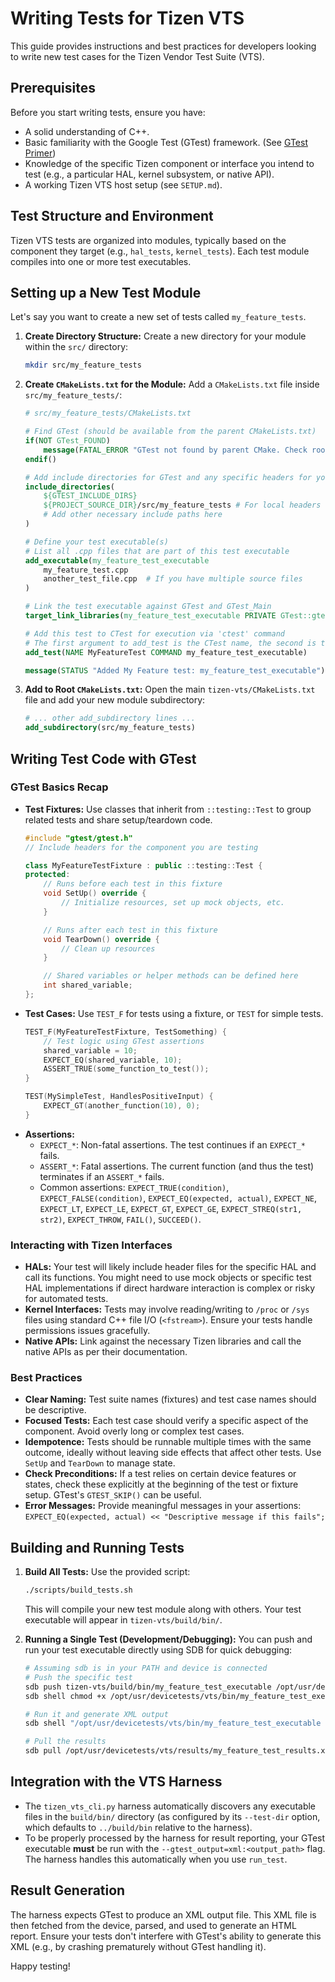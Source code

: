 # Writing Tests for Tizen VTS

This guide provides instructions and best practices for developers looking to write new test cases for the Tizen Vendor Test Suite (VTS).

## Prerequisites

Before you start writing tests, ensure you have:

*   A solid understanding of C++.
*   Basic familiarity with the Google Test (GTest) framework. (See [GTest Primer](https://google.github.io/googletest/primer.html))
*   Knowledge of the specific Tizen component or interface you intend to test (e.g., a particular HAL, kernel subsystem, or native API).
*   A working Tizen VTS host setup (see `SETUP.md`).

## Test Structure and Environment

Tizen VTS tests are organized into modules, typically based on the component they target (e.g., `hal_tests`, `kernel_tests`). Each test module compiles into one or more test executables.

## Setting up a New Test Module

Let's say you want to create a new set of tests called `my_feature_tests`.

1.  **Create Directory Structure:**
    Create a new directory for your module within the `src/` directory:
    ```bash
    mkdir src/my_feature_tests
    ```

2.  **Create `CMakeLists.txt` for the Module:**
    Add a `CMakeLists.txt` file inside `src/my_feature_tests/`:
    ```cmake
    # src/my_feature_tests/CMakeLists.txt

    # Find GTest (should be available from the parent CMakeLists.txt)
    if(NOT GTest_FOUND)
        message(FATAL_ERROR "GTest not found by parent CMake. Check root CMakeLists.txt")
    endif()

    # Add include directories for GTest and any specific headers for your tests
    include_directories(
        ${GTEST_INCLUDE_DIRS}
        ${PROJECT_SOURCE_DIR}/src/my_feature_tests # For local headers
        # Add other necessary include paths here
    )

    # Define your test executable(s)
    # List all .cpp files that are part of this test executable
    add_executable(my_feature_test_executable
        my_feature_test.cpp
        another_test_file.cpp  # If you have multiple source files
    )

    # Link the test executable against GTest and GTest_Main
    target_link_libraries(my_feature_test_executable PRIVATE GTest::gtest GTest::gtest_main)

    # Add this test to CTest for execution via 'ctest' command
    # The first argument to add_test is the CTest name, the second is the command (executable name)
    add_test(NAME MyFeatureTest COMMAND my_feature_test_executable)

    message(STATUS "Added My Feature test: my_feature_test_executable")
    ```

3.  **Add to Root `CMakeLists.txt`:**
    Open the main `tizen-vts/CMakeLists.txt` file and add your new module subdirectory:
    ```cmake
    # ... other add_subdirectory lines ...
    add_subdirectory(src/my_feature_tests)
    ```

## Writing Test Code with GTest

### GTest Basics Recap

*   **Test Fixtures:** Use classes that inherit from `::testing::Test` to group related tests and share setup/teardown code.
    ```cpp
    #include "gtest/gtest.h"
    // Include headers for the component you are testing

    class MyFeatureTestFixture : public ::testing::Test {
    protected:
        // Runs before each test in this fixture
        void SetUp() override {
            // Initialize resources, set up mock objects, etc.
        }

        // Runs after each test in this fixture
        void TearDown() override {
            // Clean up resources
        }

        // Shared variables or helper methods can be defined here
        int shared_variable;
    };
    ```
*   **Test Cases:** Use `TEST_F` for tests using a fixture, or `TEST` for simple tests.
    ```cpp
    TEST_F(MyFeatureTestFixture, TestSomething) {
        // Test logic using GTest assertions
        shared_variable = 10;
        EXPECT_EQ(shared_variable, 10);
        ASSERT_TRUE(some_function_to_test());
    }

    TEST(MySimpleTest, HandlesPositiveInput) {
        EXPECT_GT(another_function(10), 0);
    }
    ```
*   **Assertions:**
    *   `EXPECT_*`: Non-fatal assertions. The test continues if an `EXPECT_*` fails.
    *   `ASSERT_*`: Fatal assertions. The current function (and thus the test) terminates if an `ASSERT_*` fails.
    *   Common assertions: `EXPECT_TRUE(condition)`, `EXPECT_FALSE(condition)`, `EXPECT_EQ(expected, actual)`, `EXPECT_NE`, `EXPECT_LT`, `EXPECT_LE`, `EXPECT_GT`, `EXPECT_GE`, `EXPECT_STREQ(str1, str2)`, `EXPECT_THROW`, `FAIL()`, `SUCCEED()`.

### Interacting with Tizen Interfaces

*   **HALs:** Your test will likely include header files for the specific HAL and call its functions. You might need to use mock objects or specific test HAL implementations if direct hardware interaction is complex or risky for automated tests.
*   **Kernel Interfaces:** Tests may involve reading/writing to `/proc` or `/sys` files using standard C++ file I/O (`<fstream>`). Ensure your tests handle permissions issues gracefully.
*   **Native APIs:** Link against the necessary Tizen libraries and call the native APIs as per their documentation.

### Best Practices

*   **Clear Naming:** Test suite names (fixtures) and test case names should be descriptive.
*   **Focused Tests:** Each test case should verify a specific aspect of the component. Avoid overly long or complex test cases.
*   **Idempotence:** Tests should be runnable multiple times with the same outcome, ideally without leaving side effects that affect other tests. Use `SetUp` and `TearDown` to manage state.
*   **Check Preconditions:** If a test relies on certain device features or states, check these explicitly at the beginning of the test or fixture setup. GTest's `GTEST_SKIP()` can be useful.
*   **Error Messages:** Provide meaningful messages in your assertions: `EXPECT_EQ(expected, actual) << "Descriptive message if this fails";`

## Building and Running Tests

1.  **Build All Tests:**
    Use the provided script:
    ```bash
    ./scripts/build_tests.sh
    ```
    This will compile your new test module along with others. Your test executable will appear in `tizen-vts/build/bin/`.

2.  **Running a Single Test (Development/Debugging):**
    You can push and run your test executable directly using SDB for quick debugging:
    ```bash
    # Assuming sdb is in your PATH and device is connected
    # Push the specific test
    sdb push tizen-vts/build/bin/my_feature_test_executable /opt/usr/devicetests/vts/bin/
    sdb shell chmod +x /opt/usr/devicetests/vts/bin/my_feature_test_executable

    # Run it and generate XML output
    sdb shell "/opt/usr/devicetests/vts/bin/my_feature_test_executable --gtest_output=xml:/opt/usr/devicetests/vts/results/my_feature_test_results.xml"
    
    # Pull the results
    sdb pull /opt/usr/devicetests/vts/results/my_feature_test_results.xml tizen-vts/results/
    ```

## Integration with the VTS Harness

*   The `tizen_vts_cli.py` harness automatically discovers any executable files in the `build/bin/` directory (as configured by its `--test-dir` option, which defaults to `../build/bin` relative to the harness).
*   To be properly processed by the harness for result reporting, your GTest executable **must** be run with the `--gtest_output=xml:<output_path>` flag. The harness handles this automatically when you use `run_test`.

## Result Generation

The harness expects GTest to produce an XML output file. This XML file is then fetched from the device, parsed, and used to generate an HTML report. Ensure your tests don't interfere with GTest's ability to generate this XML (e.g., by crashing prematurely without GTest handling it).

Happy testing!
```
